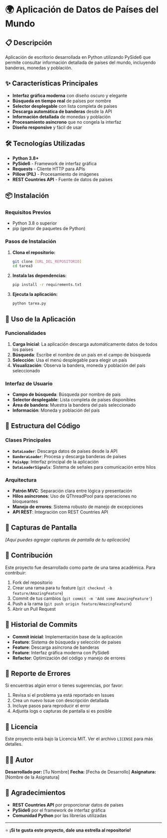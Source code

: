 # 🌍 Aplicación de Datos de Países del Mundo

## 📋 Descripción
Aplicación de escritorio desarrollada en Python utilizando PySide6 que permite consultar información detallada de países del mundo, incluyendo banderas, monedas y población.

## ✨ Características Principales
- **Interfaz gráfica moderna** con diseño oscuro y elegante
- **Búsqueda en tiempo real** de países por nombre
- **Selector desplegable** con lista completa de países
- **Descarga automática de banderas** desde la API
- **Información detallada** de monedas y población
- **Procesamiento asíncrono** que no congela la interfaz
- **Diseño responsive** y fácil de usar

## 🛠️ Tecnologías Utilizadas
- **Python 3.8+**
- **PySide6** - Framework de interfaz gráfica
- **Requests** - Cliente HTTP para APIs
- **Pillow (PIL)** - Procesamiento de imágenes
- **REST Countries API** - Fuente de datos de países

## 📦 Instalación

### Requisitos Previos
- Python 3.8 o superior
- pip (gestor de paquetes de Python)

### Pasos de Instalación
1. **Clona el repositorio:**
   ```bash
   git clone [URL_DEL_REPOSITORIO]
   cd tarea3
   ```

2. **Instala las dependencias:**
   ```bash
   pip install -r requirements.txt
   ```

3. **Ejecuta la aplicación:**
   ```bash
   python tarea.py
   ```

## 🚀 Uso de la Aplicación

### Funcionalidades
1. **Carga Inicial**: La aplicación descarga automáticamente datos de todos los países
2. **Búsqueda**: Escribe el nombre de un país en el campo de búsqueda
3. **Selección**: Usa el menú desplegable para elegir un país
4. **Visualización**: Observa la bandera, moneda y población del país seleccionado

### Interfaz de Usuario
- **Campo de búsqueda**: Búsqueda por nombre de país
- **Selector desplegable**: Lista completa de países disponibles
- **Área de bandera**: Muestra la bandera del país seleccionado
- **Información**: Moneda y población del país

## 🔧 Estructura del Código

### Clases Principales
- **`DataLoader`**: Descarga datos de países desde la API
- **`BanderaLoader`**: Procesa y descarga banderas de países
- **`PaisApp`**: Interfaz principal de la aplicación
- **`DataLoaderSignals`**: Sistema de señales para comunicación entre hilos

### Arquitectura
- **Patrón MVC**: Separación clara entre lógica y presentación
- **Hilos asíncronos**: Uso de QThreadPool para operaciones no bloqueantes
- **Manejo de errores**: Sistema robusto de manejo de excepciones
- **API REST**: Integración con REST Countries API

## 📱 Capturas de Pantalla
*[Aquí puedes agregar capturas de pantalla de tu aplicación]*

## 🤝 Contribución
Este proyecto fue desarrollado como parte de una tarea académica. Para contribuir:

1. Fork del repositorio
2. Crear una rama para tu feature (`git checkout -b feature/AmazingFeature`)
3. Commit de tus cambios (`git commit -m 'Add some AmazingFeature'`)
4. Push a la rama (`git push origin feature/AmazingFeature`)
5. Abrir un Pull Request

## 📝 Historial de Commits
- **Commit inicial**: Implementación base de la aplicación
- **Feature**: Sistema de búsqueda y selección de países
- **Feature**: Descarga asíncrona de banderas
- **Feature**: Interfaz gráfica moderna con PySide6
- **Refactor**: Optimización del código y manejo de errores

## 🐛 Reporte de Errores
Si encuentras algún error o tienes sugerencias, por favor:
1. Revisa si el problema ya está reportado en Issues
2. Crea un nuevo Issue con descripción detallada
3. Incluye pasos para reproducir el error
4. Adjunta logs o capturas de pantalla si es posible

## 📄 Licencia
Este proyecto está bajo la Licencia MIT. Ver el archivo `LICENSE` para más detalles.

## 👨‍💻 Autor
**Desarrollado por:** [Tu Nombre]
**Fecha:** [Fecha de Desarrollo]
**Asignatura:** [Nombre de la Asignatura]

## 🙏 Agradecimientos
- **REST Countries API** por proporcionar datos de países
- **PySide6** por el framework de interfaz gráfica
- **Comunidad Python** por las librerías utilizadas

---

⭐ **¡Si te gusta este proyecto, dale una estrella al repositorio!**
